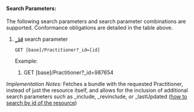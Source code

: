 #### Search Parameters:

The following search parameters and search parameter combinations are supported. Conformance obligations are detailed in the table above.

1. **[`_id`](https://hl7.org/fhir/R4/pracitioner.html#search)** search parameter

    `GET [base]/Practitioner?_id=[id]`

    Example:
    
      1. GET [base]/Practitioner?_id=987654

  *Implementation Notes:* Fetches a bundle with the requested Practitioner, instead of just the resource itself, and allows for the inclusion of additional search parameters such as _include, _revinclude, or _lastUpdated ([how to search by id of the resource](https://hl7.org/fhir/r4/search.html#id))
